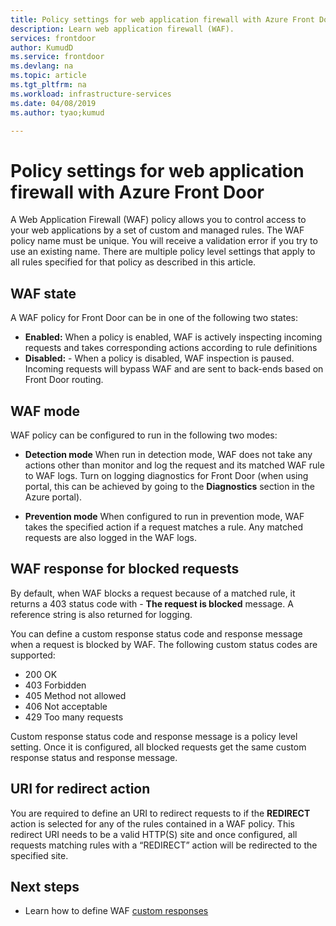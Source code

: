 ```yaml
---
title: Policy settings for web application firewall with Azure Front Door
description: Learn web application firewall (WAF).
services: frontdoor
author: KumudD
ms.service: frontdoor
ms.devlang: na
ms.topic: article
ms.tgt_pltfrm: na
ms.workload: infrastructure-services
ms.date: 04/08/2019
ms.author: tyao;kumud

---
```


# Policy settings for web application firewall with Azure Front Door

A Web Application Firewall (WAF) policy allows you to control access to your web applications by a set of custom and managed rules. The WAF policy name must be unique. You will receive a validation error if you try to use an existing name. There are multiple policy level settings that apply to all rules specified for that policy as described in this article.

## WAF state

A WAF policy for Front Door can be in one of the following two states:
- **Enabled:** When a policy is enabled, WAF is actively inspecting incoming requests and takes corresponding actions according to rule definitions
- **Disabled:** - When a policy is disabled, WAF inspection is paused. Incoming requests will bypass WAF and are sent to back-ends based on Front Door routing.

## WAF mode

WAF policy can be configured to run in the following two modes:

- **Detection mode** When run in detection mode, WAF does not take any actions other than monitor and log the request and its matched WAF rule to WAF logs. Turn on logging diagnostics for Front Door (when using portal, this can be achieved by going to the **Diagnostics** section in the Azure portal).

- **Prevention mode** When configured to run in prevention mode, WAF takes the specified action if a request matches a rule. Any matched requests are also logged in the WAF logs.

## WAF response for blocked requests

By default, when WAF blocks a request because of a matched rule, it returns a 403 status code with - **The request is blocked** message. A reference string is also returned for logging.

You can define a custom response status code and response message when a request is blocked by WAF. The following custom status codes are supported:

- 200    OK
- 403    Forbidden
- 405    Method not allowed
- 406    Not acceptable
- 429    Too many requests

Custom response status code and response message is a policy level setting. Once it is configured, all blocked requests get the same custom response status and response message.

## URI for redirect action

You are required to define an URI to redirect requests to if the **REDIRECT** action is selected for any of the rules contained in a WAF policy. This redirect URI needs to be a valid HTTP(S) site and once configured, all requests matching rules with a “REDIRECT” action will be redirected to the specified site.


## Next steps
- Learn how to define WAF [custom responses](waf-front-door-configure-custom-response-code.md)
